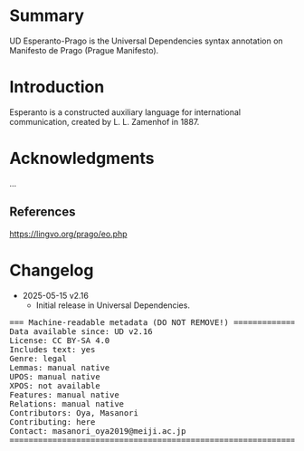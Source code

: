 # Summary

UD Esperanto-Prago is the Universal Dependencies syntax annotation on Manifesto de Prago (Prague Manifesto).

# Introduction

Esperanto is a constructed auxiliary language for international communication, created by L. L. Zamenhof in 1887.


# Acknowledgments

...

## References

https://lingvo.org/prago/eo.php


# Changelog

* 2025-05-15 v2.16
  * Initial release in Universal Dependencies.


<pre>
=== Machine-readable metadata (DO NOT REMOVE!) ================================
Data available since: UD v2.16
License: CC BY-SA 4.0
Includes text: yes
Genre: legal
Lemmas: manual native
UPOS: manual native
XPOS: not available
Features: manual native
Relations: manual native
Contributors: Oya, Masanori
Contributing: here
Contact: masanori_oya2019@meiji.ac.jp
===============================================================================
</pre>
